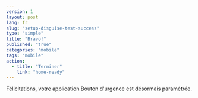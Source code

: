 ```yaml
---
version: 1
layout: post
lang: fr
slug: "setup-disguise-test-success"
type: "simple"
title: "Bravo!"
published: "true"
categories: "mobile"
tags: "mobile"
action: 
  - title: "Terminer"
    link: "home-ready"
---
```


Félicitations, votre application Bouton d'urgence est désormais paramétrée. 
